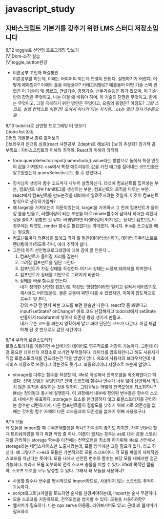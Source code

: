 # javascript_study

## 자바스크립트 기본기를 갖추기 위한 LMS 스터디 저장소입니다

8/12 toggle로 선언형 프로그래밍 맛보기<br>
[V]Dom-조작 실습<br>
[V]toggle_button완강<br>

- 이론공부 고민과 해결방안<br>
  이론공부를 하는데, 이해는 어찌어찌 되는데 연결이 안된다. 설명하기가 어렵다. 어떻게 해야할까? 이해의 틀을 짜놓을까? 카테고리별로?
  예를들어 어떤 기술 스택 관련은
  이 기술이 왜 생겼고, 관련기술, 경쟁기술, 선두기술등은 뭐가 있으며, 이 기술만의 강점은 무엇이고, 나는 이걸 왜 배워야 하며,
  이 기술의 단점은 무엇이고, 한계는 무엇이고, 그걸 극복하기 위한 방안은 무엇이고, 요즘의 동향은? 이정도?
  <i>그럼 스코프, 실행 컨텍스트 이런건?
  모여서 하나가 되는 지식은...
  cs는 일단 정처기수준으로</i>

8/13 todolist로 선언형 프로그래밍 더 맛보기<br>
[]todo list 완강 <br>
[]현업 개발문서 종류 흝어보기<br>
[]브라우저 렌더링 심화(react 사전공부. 2depth로 해보자)
[]ui의 추상화?
장기적 공부목표 : 자바스크립트의 이해와 최적화, React의 이해와 최적화<br>

- form.querySelector(input[name=todo]).value라는 방법으로 폼에서 특정 인풋의 값을 가져왔다. css에서 특정 애트리뷰트 값을 가진 태그를 집어내는 코드인줄은 알고있었는데 querySelector로도 쓸 수 있었다니.

* 강사님이 생성자 함수 코드마다 나누어 설명하신다. 타겟에 컴포넌트를 집어넣는 부분, 컴포넌트 내부 html태그를 생성하는 부분, 컴포넌트의 로직을 다루는 부분. react에서 컴포넌트를 만드는것을 대비해서 알려주시려는 것일까. 이것이 컴포넌트 방식으로 생각하기일까?
* 왜 target을 가져오는지 의문이었는데, target을 가져와서 그 안에 컴포넌트가 들어갈 틀을 만들고, 리렌더링이 되는 부분을 따로 render함수에 담아서 최대한 리렌더링을 줄이기 위함인 것 같다. 바꿔말하면 리렌더링이 되지 않는 정적인 컴포넌트의 경우에는 타겟도, render 함수도 필요없다는 의미겠지. 아니지. this를 쓰고싶을 때는 필요함.
* 컴포넌트마다 의존성을 없애고 각자 할 일만(데이터생성하기, 데이터 투두리스트로 렌더링하기)하도록 하니, 에러 추적이 쉽다.
* 그런데 아직 선언형프로그래밍에 대해 감이 잘 안온다...<br>
  1. 컴포넌트가 들어갈 자리를 잡는다
  2. 그려질 컴포넌트를 일단 그린다
  3. 컴포넌트가 가질 상태를 작성한다.여기서 상태는 ui정보,데이터를 의미한다.
  4. 컴포넌트가 상태를 기반으로 그려지게 바꾼다
  5. 상태를 바꿀 함수를 만든다.<br>
     내가 정의한 선언형 컴포넌트 작성법.
     명령형이라면 얼키고 설켜서 에러잡기도 재사용도 어려웠을듯. 물론 공들여 짜면 다를 수 있겠지만,
     이쪽이 압도적으로 공수가 덜 든다. <br>
     강의 수강 전 먼저 짜본 코드를 보면 한숨만 나온다. react맛 좀 봐봤다고 input?setState? onChange? 바로 코드 난잡해지고 todolist에서 setState만들어서 todoform에 넣어서 의존성 왕창 생기게 만들고. <br>내가 무슨 코드를 짜는지 명확하게 알고 짜야 단단한 코드가 나온다. 이걸 체감하게 된 것 만으로도 값진 시간이다.

8/14 쿠키와 로컬스토리지<br>
로컬스토리지를 이용하면 수십메가의 데이터도 영구적으로 저장이 가능하다. 그런데 이걸 중요한 데이터의 저장소로 쓰기엔 부적절하다. 데이터를 암호화한다고 해도 사용자가 직접 로컬스토리지를 건드리는건 막을 방법이 없다. 애초에 사용자의 브라우저인데 내 서비스 저장소로 쓰겠다고 막는것도 웃기고. 비중요데이터 저장소로 쓰는게 알맞다.

- storage를 다루는 함수를 작성할 때, iife로 작성해서 전역오염을 최소화한다고 하셨다. 전역 오염은 무엇인가? 전역 스코프에 함수나 변수가 너무 많이 선언돼서 의도치 않은 동작을 유발하는 것을 말한다.
  그럼 iife는 어떻게 전역오염을 최소화하나?
  iife는 정의됨과 동시에 실행된다. 이 과정에서 내부에 정의된 변수들은 함수의 스코프 내에서만 유효하다. storage는 요소를 렌더링하지 않고 로컬스토리지를 관리하는 함수만 리턴하기에, 다른 컴포넌트들이 결합도를 낮추기 위해 서로 의존성을 없애는 것처럼 함수 자체의 다른 코드들과의 의존성을 없애기 위해 사용했구나.

8/15 모듈<br>
왜 모듈을 import할 때 구주분해할당을 하나? 가독성이 좋기도 하지만, 차후 번들링 할 때 트리쉐이킹을 하기 위한 작업 중 하나. 이름이 겹치는 경우는 as로 대처
로컬 스토리지를 관리하는 storage 함수를 이전에는 전역오염을 최소화 하기위해 iife로 선언해서 storage라는 네임스페이스만 노출시켰는데, 모듈 방식에선 그럴 필요가 없다. 라고 하신다.
왜 그렇지?
=>es6 모듈은 기본적으로 모듈 스코프이다. 각 모듈 파일이 자체적인 스코프를 지닌다는 뜻이다.
모듈 내에서 선언된 변수와 함수는 해당 모듈 내에서만 접근 가능하다. 따라서 모듈 외부와의 전역 스코프 충돌을 피할 수 있다. iife의 목적인 캡슐화, 스코프 보호를 모두 달성할 수 있다.
그래서 왜 모듈을 사용하나?

- 사용할 함수나 변수를 명시적으로 Import하므로, 사용되지 않는 스크립트 추적이 가능하다.
- script태그로 js파일을 로드하면 순서를 신경써야하는데, import는 순서 무관하다.
- 모듈 스코프를 지원하므로, 전역오염을 방지할 수 있다.
  모듈을 사용하려면?
- 웹서버가 필요하다. 나는 npx serve 이용중. 라이브서버도 있고. 근데 왜 웹서버가 필요하지
